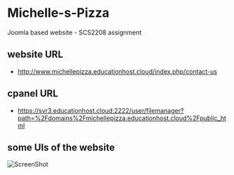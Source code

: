 # Michelle-s-Pizza
Joomla based website - SCS2208 assignment
## website URL
- http://www.michellepizza.educationhost.cloud/index.php/contact-us
## cpanel URL
- https://svr3.educationhost.cloud:2222/user/filemanager?path=%2Fdomains%2Fmichellepizza.educationhost.cloud%2Fpublic_html

## some UIs of the website
![ScreenShot](https://{www.michellepizza.educationhost.cloud/index.php/contact-us})
